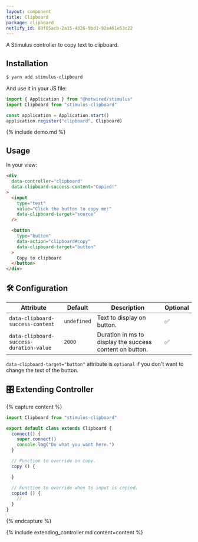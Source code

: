 ```yaml
---
layout: component
title: Clipboard
package: clipboard
netlify_id: 80f85acb-2a15-4326-9bd1-92a461e53c22
---
```


A Stimulus controller to copy text to clipboard.

## Installation

```bash
$ yarn add stimulus-clipboard
```

And use it in your JS file:
```js
import { Application } from "@hotwired/stimulus"
import Clipboard from "stimulus-clipboard"

const application = Application.start()
application.register("clipboard", Clipboard)
```

{% include demo.md %}

## Usage

In your view:
```html
<div
  data-controller="clipboard"
  data-clipboard-success-content="Copied!"
>
  <input
    type="text"
    value="Click the button to copy me!"
    data-clipboard-target="source"
  />

  <button
    type="button"
    data-action="clipboard#copy"
    data-clipboard-target="button"
  >
    Copy to clipboard
  </button>
</div>
```

## 🛠 Configuration

| Attribute | Default | Description | Optional |
| --------- | ------- | ----------- | -------- |
| `data-clipboard-success-content` | `undefined` | Text to display on button. | ✅ |
| `data-clipboard-success-duration-value` | `2000` | Duration in ms to display the success content on button. | ✅ |

`data-clipboard-target="button"` attribute is `optional` if you don't want to change the text of the button.

## 🎛 Extending Controller

{% capture content %}
```js
import Clipboard from "stimulus-clipboard"

export default class extends Clipboard {
  connect() {
    super.connect()
    console.log("Do what you want here.")
  }

  // Function to override on copy.
  copy () {

  }

  // Function to override when to input is copied.
  copied () {
    //
  }
}
```
{% endcapture %}

{% include extending_controller.md content=content %}
